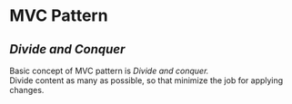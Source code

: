 # MVC Pattern

## _Divide and Conquer_

Basic concept of MVC pattern is _Divide and conquer._  
Divide content as many as possible, so that minimize the job for applying changes.
